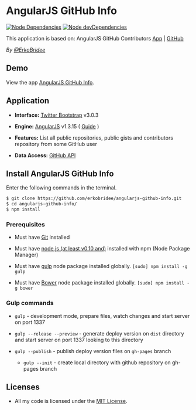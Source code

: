 # AngularJS GitHub Info 

[![Node Dependencies](https://david-dm.org/erkobridee/angularjs-github-info.png)](https://david-dm.org/erkobridee/angularjs-github-info) [![Node devDependencies](https://david-dm.org/erkobridee/angularjs-github-info/dev-status.png)](https://david-dm.org/erkobridee/angularjs-github-info#info=devDependencies)

This application is based on: AngularJS GitHub Contributors [App](http://daha.github.com/angularJS-github-contributors/) | [GitHub](https://github.com/daha/angularJS-github-contributors/)

*By [@ErkoBridee](https://twitter.com/erkobridee)*


## Demo

View the app [AngularJS GitHub Info](http://erkobridee.github.io/angularjs-github-info/).


## Application

* **Interface:** [Twitter Bootstrap](http://twitter.github.com/bootstrap/) v3.0.3

* **Engine:** [AngularJS](http://angularjs.org/) v1.3.15 ( [Guide](http://docs.angularjs.org/guide/) )

* **Features:** List all public repositories, public gists and contributors repository from some GitHub user

* **Data Access:** [GitHub API](http://developer.github.com/)


## Install AngularJS GitHub Info

Enter the following commands in the terminal.

```bash
$ git clone https://github.com/erkobridee/angularjs-github-info.git
$ cd angularjs-github-info/
$ npm install
```

### Prerequisites

* Must have [Git](http://git-scm.com/) installed

* Must have [node.js (at least v0.10 and)](http://nodejs.org/) installed with npm (Node Package Manager)

* Must have [gulp](https://github.com/gulpjs/gulp) node package installed globally.  `[sudo] npm install -g gulp`

* Must have [Bower](https://github.com/bower/bower) node package installed globally.  `[sudo] npm install -g bower`


### Gulp commands

* `gulp` - development mode, prepare files, watch changes and start server on port 1337

* `gulp --release --preview` - generate deploy version on `dist` directory and start server on port 1337 looking to this directory

* `gulp --publish` - publish deploy version files on `gh-pages` branch

  * `gulp --init` - create local directory with github repository on gh-pages branch


## Licenses

* All my code is licensed under the [MIT License].


[AngularJS GitHub Info]: http://erkobridee.github.com/angularjs-github-info
[MIT License]: http://erkobridee.mit-license.org/
